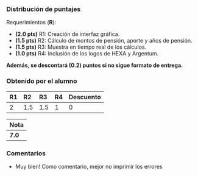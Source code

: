 ﻿### Distribución de puntajes

Requerimientos (**R**):

* **(2.0 pts)** R1: Creación de interfaz gráfica.
* **(1.5 pts)** R2: Cálculo de montos de pensión, aporte y años de pensión.
* **(1.5 pts)** R3: Muestra en tiempo real de los cálculos.
* **(1.0 pts)** R4: Inclusión de los logos de HEXA y Argentum.


**Además, se descontará (0.2) puntos si no sigue formato de entrega.**

### Obtenido por el alumno
| R1 | R2 | R3 | R4 | Descuento |
|:---|:---|:---|:---|:----------|
| 2 | 1.5 | 1.5 | 1 | 0 |

| Nota |
|:-----|
| **7.0** |

### Comentarios

* Muy bien! Como comentario, mejor no imprimir los errores
